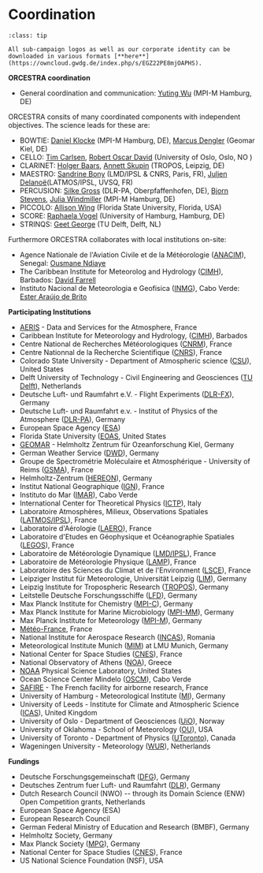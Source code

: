 # Coordination

```{admonition} ORCESTRA Logos
:class: tip

All sub-campaign logos as well as our corporate identity can be downloaded in various formats [**here**](https://owncloud.gwdg.de/index.php/s/EGZ22PE8mjOAPHS).

```

**ORCESTRA coordination**

* General coordination and communication: [Yuting Wu](mailto:yuting.wu@mpimet.mpg.de) (MPI-M Hamburg, DE)


ORCESTRA consits of many coordinated components with independent objectives. The science leads for these are:

* BOWTIE: [Daniel Klocke](mailto:daniel.klocke@mpimet.mpg.de) (MPI-M Hamburg, DE), [Marcus Dengler](mailto:mdengler@geomar.de) (Geomar Kiel, DE)
* CELLO: [Tim Carlsen](mailto:tim.carlsen@geo.uio.no), [Robert Oscar David](mailto:r.o.david@geo.uio.no) (University of Oslo, Oslo, NO )
* CLARINET: [Holger Baars](mailto:baars@tropos.de), [Annett Skupin](mailto:skupin@tropos.de) (TROPOS, Leipzig, DE)
* MAESTRO: [Sandrine Bony](mailto:sandrine.bony@lmd.ipsl.fr) (LMD/IPSL & CNRS, Paris, FR), [Julien Delanoë](mailto:julien.delanoe@latmos.ipsl.fr)(LATMOS/IPSL, UVSQ, FR) 
* PERCUSION: [Silke Gross](mailto:silke.gross@dlr.de) (DLR-PA, Oberpfaffenhofen, DE), [Bjorn Stevens](mailto:bjorn.stevens@mpimet.mpg.de), [Julia Windmiller](mailto:julia.windmiller@mpimet.mpg.de) (MPI-M Hamburg, DE) 
* PICCOLO: [Allison Wing](mailto:awing@fsu.edu) (Florida State University, Florida, USA)
* SCORE: [Raphaela Vogel](mailto:raphaela.vogel@uni-hamburg.de) (University of Hamburg, Hamburg, DE)
* STRINQS: [Geet George](mailto:g.george@tudelft.nl) (TU Delft, Delft, NL)

Furthermore ORCESTRA collaborates with local institutions on-site:

* Agence Nationale de l'Aviation Civile et de la Météorologie ([ANACIM](https://www.anacim.sn)), Senegal: [Ousmane Ndiaye](mailto:ousmane.ndiaye@anacim.sn)
* The Caribbean Institute for Meteorolog and Hydrology ([CIMH](https://www.cimh.edu.bb)), Barbados: [David Farrell](mailto:dfarrell@cimh.edu.bb)
* Instituto Nacional de Meteorologia e Geofisica ([INMG](https://www.inmg.gov.cv)), Cabo Verde: [Ester Araújo de Brito](mailto:ester.brito@inmg.gov.cv)


**Participating Institutions**

* [AERIS](https://en.aeris-data.fr) - Data and Services for the Atmosphere, France
* Caribbean Institute for Meteorology and Hydrology, ([CIMH](http://www.cimh.edu.bb)), Barbados
* Centre National de Recherches Météorologiques ([CNRM](http://www.cnrm.fr)), France
* Centre Nationnal de la Recherche Scientifique ([CNRS](http://www.cnrs.fr)), France
* Colorado State University - Department of Atmospheric science ([CSU](https://www.atmos.colostate.edu)), United States
* Delft University of Technology - Civil Engineering and Geosciences ([TU Delft](https://www.tudelft.nl/en/ceg)), Netherlands
* Deutsche Luft- und Raumfahrt e.V. - Flight Experiments ([DLR-FX](https://www.dlr.de/en/fx)), Germany
* Deutsche Luft- und Raumfahrt e.v. - Institut of Physics of the Atmosphere ([DLR-PA](http://www.dlr.de/en/ipa)), Germany
* European Space Agency ([ESA](https://www.esa.int))
* Florida State University ([EOAS](https://www.eoas.fsu.edu), United States
* [GEOMAR](https://www.geomar.de/en/) - Helmholtz Zentrum für Ozeanforschung Kiel, Germany
* German Weather Service ([DWD](https://www.dwd.de/EN/Home/home_node.html)), Germany
* Groupe de Spectrométrie Moléculaire et Atmosphérique - University of Reims ([GSMA](https://www.univ-reims.fr/universite/organisation/groupe-de-spectrometrie-moleculaire-et-atmospherique-gsma-umr-7331,7741,18258.html?args=lfxKh5tMLAqo3x8IaMimKcdO3GQDPCNzUAsV4NL58b%252AHnt1s3wzGXgvIteUcTvFiMAopurdL0g3kKWRB_sN8rg)), France
* Helmholtz-Zentrum ([HEREON](https://www.hereon.de/index.php.en)), Germany
* Institut National Geographique ([IGN](https://www.ign.fr/institut)), France
* Instituto do Mar ([IMAR](https://www.facebook.com/IMAR.gov.cv/)), Cabo Verde
* International Center for Theoretical Physics ([ICTP](https://www.ictp.it)), Italy
* Laboratoire Atmosphères, Milieux, Observations Spatiales ([LATMOS/IPSL](https://www.latmos.ipsl.fr/index.php/en/)), France
* Laboratoire d'Aérologie ([LAERO](https://www.aero.obs-mip.fr)), France
* Laboratoire d'Etudes en Géophysique et Océanographie Spatiales ([LEGOS](https://www.legos.omp.eu/en/homepage/)), France
* Laboratoire de Météorologie Dynamique ([LMD/IPSL](http://www.lmd.jussieu.fr)), France
* Laboratoire de Météorologie Physique ([LAMP](http://wwwobs.univ-bpclermont.fr/atmos/)), France
* Laboratoire des Sciences du Climat et de l'Environment ([LSCE](https://www.lsce.ipsl.fr/en/index.php)), France
* Leipziger Institut für Meteorologie, Universität Leipzig ([LIM](http://meteo.physgeo.uni-leipzig.de/en/)), Germany
* Leipzig Institute for Tropospheric Research ([TROPOS](https://www.tropos.de/en/)), Germany
* Leitstelle Deutsche Forschungsschiffe ([LFD](https://www.ldf.uni-hamburg.de)), Germany
* Max Planck Institute for Chemistry ([MPI-C](https://www.mpic.de/2285/en)), Germany
* Max Planck Institute for Marine Microbiology ([MPI-MM](https://www.mpi-bremen.de/en/Home.html)), Germany
* Max Planck Institute for Meteorology ([MPI-M](https://mpimet.mpg.de/en/homepage)), Germany
* [Météo-France](https://meteofrance.com), France
* National Institute for Aerospace Research ([INCAS](http://www.incas.ro/)), Romania
* Meteorological Institute Munich ([MIM](https://www.en.meteo.physik.uni-muenchen.de/index.html)) at LMU Munich, Germany
* National Center for Space Studies ([CNES](https://cnes.fr/en)), France
* National Observatory of Athens ([NOA](https://www.noa.gr/en/)), Greece
* [NOAA](https://psl.noaa.gov) Physical Science Laboratory, United States
* Ocean Science Center Mindelo ([OSCM](https://www.oscm.cv)), Cabo Verde
* [SAFIRE](https://www.safire.fr/en/) - The French facility for airborne research, France
* University of Hamburg - Meteorological Institute ([MI](https://www.mi.uni-hamburg.de/en.html)), Germany
* University of Leeds - Institute for Climate and Atmospheric Science ([ICAS](https://environment.leeds.ac.uk/institute-climate-atmospheric-science)), United Kingdom
* University of Oslo - Department of Geosciences ([UiO](https://www.mn.uio.no/geo/english/)), Norway
* University of Oklahoma - School of Meteorology ([OU](https://meteorology.ou.edu)), USA
* University of Toronto - Department of Physics ([UToronto](https://www.physics.utoronto.ca)), Canada
* Wageningen University - Meteorology ([WUR](https://research.wur.nl/en/organisations/meteorology)), Netherlands

**Fundings** 

* Deutsche Forschungsgemeinschaft ([DFG](https://www.dfg.de/en)), Germany
* Deutsches Zentrum fuer Luft- und Raumfahrt ([DLR](https://www.dlr.de/en)), Germany
* Dutch Research Council (NWO) -- through its Domain Science (ENW) Open Competition grants, Netherlands
* European Space Agency (ESA)
* European Research Council 
* German Federal Ministry of Education and Research (BMBF), Germany
* Helmholtz Society, Germany
* Max Planck Society ([MPG](https://www.mpg.de/de)), Germany
* National Center for Space Studies ([CNES](https://cnes.fr/en)), France
* US National Science Foundation (NSF), USA




